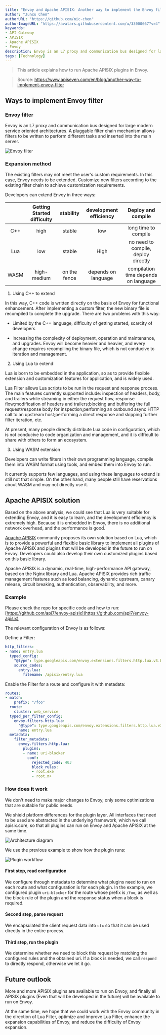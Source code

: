 ```yaml
---
title: "Envoy and Apache APISIX: Another way to implement the Envoy filter"
author: "Junxu Chen"
authorURL: "https://github.com/nic-chen"
authorImageURL: "https://avatars.githubusercontent.com/u/33000667?v=4"
keywords:
- API Gateway
- APISIX
- Apache APISIX
- Envoy
description: Envoy is an L7 proxy and communication bus designed for large modern service oriented architectures. A pluggable filter chain mechanism allows filters to be written to perform different tasks and inserted into the main server.
tags: [Technology]
---
```


> This article explains how to run Apache APISIX plugins in Envoy.

<!--truncate-->

> Source: https://www.apiseven.com/en/blog/another-way-to-implement-envoy-filter

## Ways to implement Envoy filter

### Envoy filter

Envoy is an L7 proxy and communication bus designed for large modern service oriented architectures.
A pluggable filter chain mechanism allows filters to be written to perform different tasks and inserted into the main server.

![Envoy filter](https://static.apiseven.com/filters.png)

### Expansion method

The existing filters may not meet the user's custom requirements. In this case, Envoy needs to be extended. Customize new filters according to the existing filter chain to achieve customization requirements.

Developers can extend Envoy in three ways:

|       | Getting Started difficulty |  stability   | development efficiency |          Deploy and compile          |
| :---: | :------------------------: | :----------: | :--------------------: | :----------------------------------: |
|  C++  |            high            |    stable    |          low           |         long time to compile         |
|  Lua  |            low             |    stable    |          High          | no need to compile, deploy directly  |
| WASM  |        high-medium         | on the fence |  depends on language   | compilation time depends on language |

1. Using C++ to extend

In this way, C++ code is written directly on the basis of Envoy for functional enhancement. After implementing a custom filter, the new binary file is recompiled to complete the upgrade. There are two problems with this way:

- Limited by the C++ language, difficulty of getting started, scarcity of developers.

- Increasing the complexity of deployment, operation and maintenance, and upgrades. Envoy will become heavier and heavier, and every change requires recompiling the binary file, which is not conducive to iteration and management.

2. Using Lua to extend

Lua is born to be embedded in the application, so as to provide flexible extension and customization features for application, and is widely used.

Lua Filter allows Lua scripts to be run in the request and response process. The main features currently supported include: inspection of headers, body, and trailers while streaming in either the request flow, response flow;modification of headers and trailers;blocking and buffering the full request/response body for inspection;performing an outbound async HTTP call to an upstream host;performing a direct response and skipping further filter iteration, etc.

At present, many people directly distribute Lua code in configuration, which is not conducive to code organization and management, and it is difficult to share with others to form an ecosystem.

3. Using WASM extension

Developers can write filters in their own programming language, compile them into WASM format using tools, and embed them into Envoy to run.

It currently supports few languages, and using these languages ​​to extend is still not that simple. On the other hand, many people still have reservations about WASM and may not directly use it.

## Apache APISIX solution

Based on the above analysis, we could see that Lua is very suitable for extending Envoy, and it is easy to learn, and the development efficiency is extremely high. Because it is embedded in Envoy, there is no additional network overhead, and the performance is good.

[Apache APISIX](https://github.com/apache/apisix) community proposes its own solution based on Lua, which is to provide a powerful and flexible basic library to implement all plugins of Apache APISIX and plugins that will be developed in the future to run on Envoy. Developers could also develop their own customized plugins based on this basic library.

Apache APISIX is a dynamic, real-time, high-performance API gateway, based on the Nginx library and Lua. Apache APISIX provides rich traffic management features such as load balancing, dynamic upstream, canary release, circuit breaking, authentication, observability, and more.

### Example

Please check the repo for specific code and how to run: [https://github.com/api7/envoy-apisix](https://github.com/api7/envoy-apisix)

The relevant configuration of Envoy is as follows:

Define a Filter:

```yaml
http_filters:
- name: entry.lua
  typed_config:
    "@type": type.googleapis.com/envoy.extensions.filters.http.lua.v3.Lua
    source_codes:
      entry.lua:
        filename: /apisix/entry.lua
```

Enable the Filter for a route and configure it with metadata:

```yaml
routes:
- match:
    prefix: "/foo"
  route:
    cluster: web_service
  typed_per_filter_config:
    envoy.filters.http.lua:
      "@type": type.googleapis.com/envoy.extensions.filters.http.lua.v3.LuaPerRoute
      name: entry.lua
  metadata:
    filter_metadata:
      envoy.filters.http.lua:
        plugins:
        - name: uri-blocker
          conf:
            rejected_code: 403
            block_rules:
            - root.exe
            - root.m+
```

### How does it work

We don't need to make major changes to Envoy, only some optimizations that are suitable for public needs.

We shield platform differences for the plugin layer. All interfaces that need to be used are abstracted in the underlying framework, which we call apisix.core, so that all plugins can run on Envoy and Apache APISIX at the same time.

![Architecture diagram](https://static.apiseven.com/main.png)

We use the previous example to show how the plugin runs:

![Plugin workflow](https://static.apiseven.com/workflow.png)

#### First step, read configuration

We configure through metadata to determine what plugins need to run on each route and what configuration is for each plugin.
In the example, we configured plugin `uri-blocker` for the route whose prefix is ​​`/foo`, as well as the block rule of the plugin and the response status when a block is required.

#### Second step, parse request

We encapsulated the client request data into `ctx` so that it can be used directly in the entire process.

#### Third step, run the plugin

We determine whether we need to block this request by matching the configured rules and the obtained uri. If a block is needed, we call `respond` to directly respond, otherwise we let it go.

## Future outlook

More and more APISIX plugins are available to run on Envoy, and finally all APISIX plugins (Even that will be developed in the future) will be available to run on Envoy.

At the same time, we hope that we could work with the Envoy community in the direction of Lua Filter, optimize and improve Lua Filter, enhance the expansion capabilities of Envoy, and reduce the difficulty of Envoy expansion.
